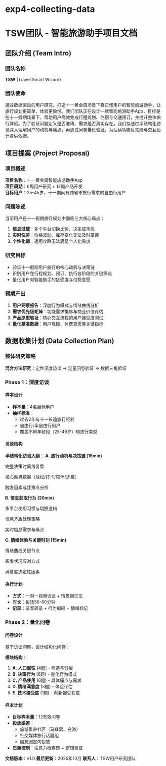 # exp4-collecting-data
# TSW团队 - 智能旅游助手项目文档

## 团队介绍 (Team Intro)

### 团队名称
**TSW** (Travel Smart Wizard)

### 团队使命
通过数据驱动的用户研究，打造十一黄金周场景下真正懂用户的智能旅游助手，让旅行规划更简单、体验更愉悦。我们团队正在设计一款智能旅游助手App，目标是在十一假期场景下，帮助用户高效完成行程规划、住宿与交通预订，并提升整体旅行体验。为了验证问题定义是否准确、需求是否真实存在，我们拟通过半结构化访谈深入理解用户的动机与痛点，再通过问卷量化验证，为后续功能优先级与交互设计提供依据。

## 项目提案 (Project Proposal)

### 项目概述
**项目名称**：十一黄金周智能旅游助手App  
**项目周期**：6周用户研究 + 12周产品开发  
**目标用户**：25-45岁，十一期间有跨省市旅行需求的自由行用户

### 问题陈述
当前用户在十一假期旅行规划中面临三大核心痛点：
1. **信息过载**：多个平台切换比价，决策成本高
2. **实时性差**：价格波动、库存变化无法及时掌握
3. **个性化弱**：通用攻略无法满足个人化需求

### 研究目标
- 验证十一假期用户旅行的核心动机与决策链
- 识别用户在行程规划、预订、执行各阶段的关键痛点
- 量化用户对智能助手的接受度与付费意愿

### 预期产出
1. **用户洞察报告**：深度行为模式与情绪曲线分析
2. **需求优先级矩阵**：功能需求排序与商业价值评估
3. **产品原型验证**：核心交互流程的用户接受度测试
4. **量化基准数据**：用户规模、付费意愿等关键指标

## 数据收集计划 (Data Collection Plan)

### 整体研究策略
**混合方法研究**：定性深度访谈 → 定量问卷验证 → 数据三角验证

### Phase 1：深度访谈
#### 样本设计
- **样本量**：4名目标用户
- **抽样标准**：
  - 过去2年有十一长途旅行经验
  - 自由行/半自由行用户
  - 覆盖不同年龄段（25-45岁）和旅行类型

#### 访谈结构
**半结构化访谈大纲**：
**A. 旅行动机与决策链 (15min)**

完整决策时间线复盘

核心动机挖掘（放松/打卡/陪伴/逃离）

触发因素与犹豫点分析

**B. 信息获取行为 (20min)**

多平台使用习惯与切换逻辑

信息矛盾处理策略

实时信息需求与痛点

**C. 情绪体验与关键时刻 (15min)**

情绪曲线关键节点

突发状况应对方式

满意度决定性因素

#### 执行计划
- **方式**：一对一视频访谈 + 情景回忆法
- **时长**：每场50-60分钟
- **记录**：录音转录 + 行为编码 + 情绪标记

### Phase 2：量化问卷
#### 问卷设计
基于访谈洞察，设计结构化问卷：

**模块结构**：
1. **A. 人口属性** (4题) - 筛选与分层
2. **B. 决策行为** (6题) - 量化行为模式
3. **C. 产品使用** (6题) - 具体痛点与需求
4. **D. 情绪满意度** (3题) - 体验评估
5. **E. 技术接受度** (1题) - 创新接受程度

#### 样本计划
- **目标样本量**：12有效问卷
- **投放渠道**：
  - 旅游垂直社区（马蜂窝、穷游）
  - 社交媒体旅行话题组
  - 朋友圈定向投放
- **质量控制**：注意力检查题 + 逻辑验证

**文档版本**：v1.0
**最后更新**：2025年10月
**联系人**：TSW用户研究团队

